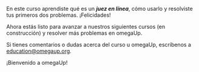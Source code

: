 En este curso aprendiste qué es un ***juez en línea***, cómo usarlo 
y resolviste tus primeros dos problemas. ¡Felicidades!

Ahora estás listo para avanzar a nuestros siguientes cursos (en construcción)
y resolver más problemas en omegaUp.

Si tienes comentarios o dudas acerca del curso u omegaUp, escríbenos a
[education@omegaup.org](mailto:education@omegaup.org).

¡Bienvenido a omegaUp!

